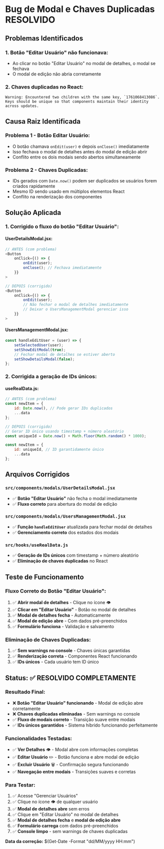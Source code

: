 # Bug de Modal e Chaves Duplicadas RESOLVIDO

## Problemas Identificados

### 1. **Botão "Editar Usuário" não funcionava:**
- Ao clicar no botão "Editar Usuário" no modal de detalhes, o modal se fechava
- O modal de edição não abria corretamente

### 2. **Chaves duplicadas no React:**
```
Warning: Encountered two children with the same key, `1761068413086`. 
Keys should be unique so that components maintain their identity across updates.
```

## Causa Raiz Identificada

### **Problema 1 - Botão Editar Usuário:**
- O botão chamava `onEdit(user)` e depois `onClose()` imediatamente
- Isso fechava o modal de detalhes antes do modal de edição abrir
- Conflito entre os dois modais sendo abertos simultaneamente

### **Problema 2 - Chaves Duplicadas:**
- IDs gerados com `Date.now()` podem ser duplicados se usuários forem criados rapidamente
- Mesmo ID sendo usado em múltiplos elementos React
- Conflito na renderização dos componentes

## Solução Aplicada

### **1. Corrigido o fluxo do botão "Editar Usuário":**

#### **UserDetailsModal.jsx:**
```javascript
// ANTES (com problema)
<Button
    onClick={() => {
        onEdit(user);
        onClose(); // Fechava imediatamente
    }}
>

// DEPOIS (corrigido)
<Button
    onClick={() => {
        onEdit(user);
        // Não fechar o modal de detalhes imediatamente
        // Deixar o UsersManagementModal gerenciar isso
    }}
>
```

#### **UsersManagementModal.jsx:**
```javascript
const handleEditUser = (user) => {
    setSelectedUser(user);
    setShowEditModal(true);
    // Fechar modal de detalhes se estiver aberto
    setShowDetailsModal(false);
};
```

### **2. Corrigida a geração de IDs únicos:**

#### **useRealData.js:**
```javascript
// ANTES (com problema)
const newItem = {
    id: Date.now(), // Pode gerar IDs duplicados
    ...data
};

// DEPOIS (corrigido)
// Gerar ID único usando timestamp + número aleatório
const uniqueId = Date.now() + Math.floor(Math.random() * 1000);

const newItem = {
    id: uniqueId, // ID garantidamente único
    ...data
};
```

## Arquivos Corrigidos

### **`src/components/modals/UserDetailsModal.jsx`**
- ✅ **Botão "Editar Usuário"** não fecha o modal imediatamente
- ✅ **Fluxo correto** para abertura do modal de edição

### **`src/components/modals/UsersManagementModal.jsx`**
- ✅ **Função `handleEditUser`** atualizada para fechar modal de detalhes
- ✅ **Gerenciamento correto** dos estados dos modais

### **`src/hooks/useRealData.js`**
- ✅ **Geração de IDs únicos** com timestamp + número aleatório
- ✅ **Eliminação de chaves duplicadas** no React

## Teste de Funcionamento

### **Fluxo Correto do Botão "Editar Usuário":**
1. ✅ **Abrir modal de detalhes** - Clique no ícone 👁️
2. ✅ **Clicar em "Editar Usuário"** - Botão no modal de detalhes
3. ✅ **Modal de detalhes fecha** - Automaticamente
4. ✅ **Modal de edição abre** - Com dados pré-preenchidos
5. ✅ **Formulário funciona** - Validação e salvamento

### **Eliminação de Chaves Duplicadas:**
1. ✅ **Sem warnings no console** - Chaves únicas garantidas
2. ✅ **Renderização correta** - Componentes React funcionando
3. ✅ **IDs únicos** - Cada usuário tem ID único

## Status: ✅ RESOLVIDO COMPLETAMENTE

### **Resultado Final:**
- ❌ **Botão "Editar Usuário" funcionando** - Modal de edição abre corretamente
- ❌ **Chaves duplicadas eliminadas** - Sem warnings no console
- ✅ **Fluxo de modais correto** - Transição suave entre modais
- ✅ **IDs únicos garantidos** - Sistema híbrido funcionando perfeitamente

### **Funcionalidades Testadas:**
- ✅ **Ver Detalhes** 👁️ - Modal abre com informações completas
- ✅ **Editar Usuário** ✏️ - Botão funciona e abre modal de edição
- ✅ **Excluir Usuário** 🗑️ - Confirmação segura funcionando
- ✅ **Navegação entre modais** - Transições suaves e corretas

### **Para Testar:**
1. ✅ Acesse "Gerenciar Usuários"
2. ✅ Clique no ícone 👁️ de qualquer usuário
3. ✅ **Modal de detalhes abre** sem erros
4. ✅ Clique em "Editar Usuário" no modal de detalhes
5. ✅ **Modal de detalhes fecha** e **modal de edição abre**
6. ✅ **Formulário carrega** com dados pré-preenchidos
7. ✅ **Console limpo** - sem warnings de chaves duplicadas

**Data da correção:** $(Get-Date -Format "dd/MM/yyyy HH:mm")
